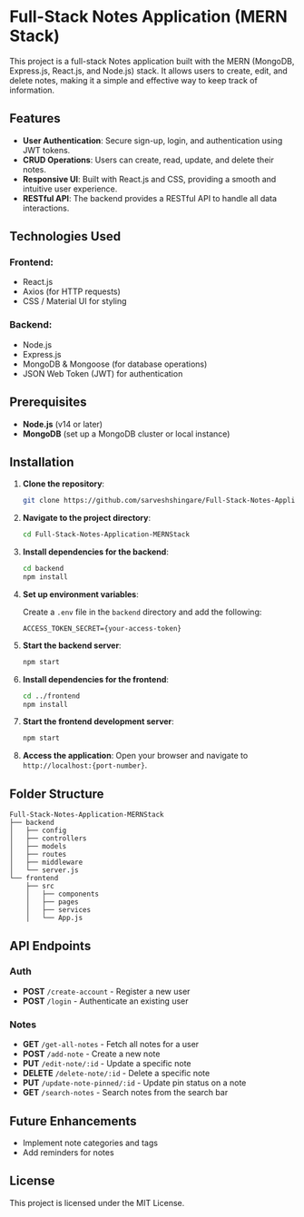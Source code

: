 # Full-Stack Notes Application (MERN Stack)

This project is a full-stack Notes application built with the MERN (MongoDB, Express.js, React.js, and Node.js) stack. It allows users to create, edit, and delete notes, making it a simple and effective way to keep track of information.

## Features

- **User Authentication**: Secure sign-up, login, and authentication using JWT tokens.
- **CRUD Operations**: Users can create, read, update, and delete their notes.
- **Responsive UI**: Built with React.js and CSS, providing a smooth and intuitive user experience.
- **RESTful API**: The backend provides a RESTful API to handle all data interactions.

## Technologies Used

### Frontend:
- React.js
- Axios (for HTTP requests)
- CSS / Material UI for styling

### Backend:
- Node.js
- Express.js
- MongoDB & Mongoose (for database operations)
- JSON Web Token (JWT) for authentication

## Prerequisites

- **Node.js** (v14 or later)
- **MongoDB** (set up a MongoDB cluster or local instance)

## Installation

1. **Clone the repository**:
   ```bash
   git clone https://github.com/sarveshshingare/Full-Stack-Notes-Application-MERNStack.git
   ```

2. **Navigate to the project directory**:
   ```bash
   cd Full-Stack-Notes-Application-MERNStack
   ```

3. **Install dependencies for the backend**:
   ```bash
   cd backend
   npm install
   ```

4. **Set up environment variables**:

   Create a `.env` file in the `backend` directory and add the following:

   ```env
   ACCESS_TOKEN_SECRET={your-access-token}
   ```

5. **Start the backend server**:
   ```bash
   npm start
   ```

6. **Install dependencies for the frontend**:
   ```bash
   cd ../frontend
   npm install
   ```

7. **Start the frontend development server**:
   ```bash
   npm start
   ```

8. **Access the application**:
   Open your browser and navigate to `http://localhost:{port-number}`.

## Folder Structure

```plaintext
Full-Stack-Notes-Application-MERNStack
├── backend
│   ├── config
│   ├── controllers
│   ├── models
│   ├── routes
│   ├── middleware
│   └── server.js
└── frontend
    ├── src
    │   ├── components
    │   ├── pages
    │   ├── services
    │   └── App.js
```

## API Endpoints

### Auth

- **POST** `/create-account` - Register a new user
- **POST** `/login` - Authenticate an existing user

### Notes

- **GET** `/get-all-notes` - Fetch all notes for a user
- **POST** `/add-note` - Create a new note
- **PUT** `/edit-note/:id` - Update a specific note
- **DELETE** `/delete-note/:id` - Delete a specific note
- **PUT** `/update-note-pinned/:id` - Update pin status on a note
- **GET** `/search-notes` - Search notes from the search bar

## Future Enhancements

- Implement note categories and tags
- Add reminders for notes

## License

This project is licensed under the MIT License.

